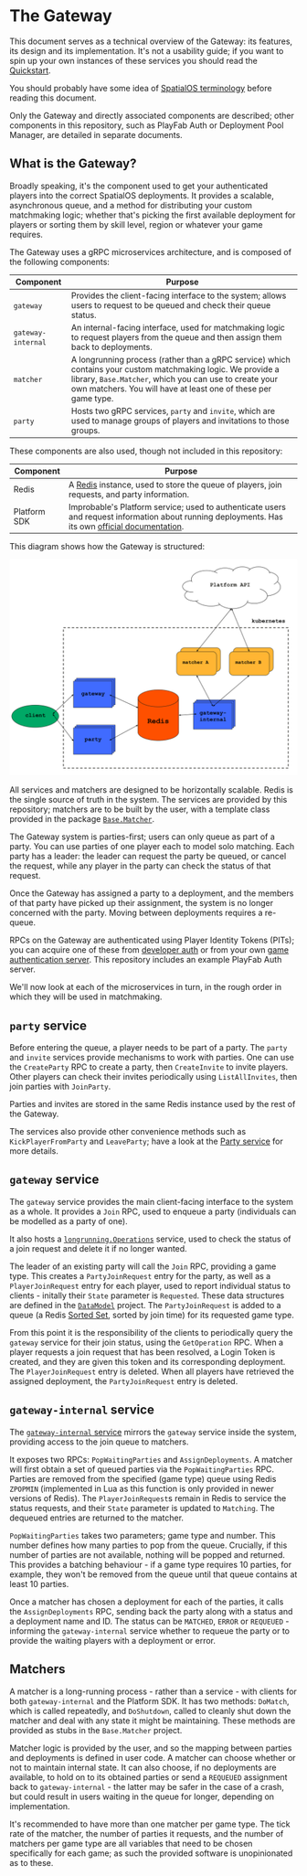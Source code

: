 # The Gateway

This document serves as a technical overview of the Gateway: its features, its design and its implementation. It's not a usability guide; if you want to spin up your own instances of these services you should read the [Quickstart](./quickstart.md).

You should probably have some idea of [SpatialOS terminology](https://docs.improbable.io/reference/latest/shared/concepts/spatialos) before reading this document.

Only the Gateway and directly associated components are described; other components in this repository, such as PlayFab Auth or Deployment Pool Manager, are detailed in separate documents.

## What is the Gateway?

Broadly speaking, it's the component used to get your authenticated players into the correct SpatialOS deployments. It provides a scalable, asynchronous queue, and a method for distributing your custom matchmaking logic; whether that's picking the first available deployment for players or sorting them by skill level, region or whatever your game requires.

The Gateway uses a gRPC microservices architecture, and is composed of the following components:

| Component          | Purpose     |
|--------------------|-------------|
| `gateway`          | Provides the client-facing interface to the system; allows users to request to be queued and check their queue status. |
| `gateway-internal` | An internal-facing interface, used for matchmaking logic to request players from the queue and then assign them back to deployments. |
| `matcher`          | A longrunning process (rather than a gRPC service) which contains your custom matchmaking logic. We provide a library, `Base.Matcher`, which you can use to create your own matchers. You will have at least one of these per game type. |
| `party`            | Hosts two gRPC services, `party` and `invite`, which are used to manage groups of players and invitations to those groups. |

These components are also used, though not included in this repository:

| Component          | Purpose   |
|--------------------|-----------|
| Redis              | A [Redis](https://redis.io) instance, used to store the queue of players, join requests, and party information. |
| Platform SDK       | Improbable's Platform service; used to authenticate users and request information about running deployments. Has its own [official documentation](https://docs.improbable.io/reference/latest/platform-sdk/introduction). |

This diagram shows how the Gateway is structured:

![](../img/gateway.svg)

All services and matchers are designed to be horizontally scalable. Redis is the single source of truth in the system. The services are provided by this repository; matchers are to be built by the user, with a template class provided in the package [`Base.Matcher`](../../services/csharp/Base.Matcher).

The Gateway system is parties-first; users can only queue as part of a party. You can use parties of one player each to model solo matching. Each party has a leader: the leader can request the party be queued, or cancel the request, while any player in the party can check the status of that request. 

Once the Gateway has assigned a party to a deployment, and the members of that party have picked up their assignment, the system is no longer concerned with the party. Moving between deployments requires a re-queue.

RPCs on the Gateway are authenticated using Player Identity Tokens (PITs); you can acquire one of these from [developer auth](https://docs.improbable.io/reference/latest/shared/auth/development-authentication) or from your own [game authentication server](https://docs.improbable.io/reference/latest/shared/auth/integrate-authentication-platform-sdk). This repository includes an example PlayFab Auth server.

We'll now look at each of the microservices in turn, in the rough order in which they will be used in matchmaking.

## `party` service

Before entering the queue, a player needs to be part of a party. The `party` and `invite` services provide mechanisms to work with parties. One can use the `CreateParty` RPC to create a party, then `CreateInvite` to invite players. Other players can check their invites periodically using `ListAllInvites`, then join parties with `JoinParty`. 

Parties and invites are stored in the same Redis instance used by the rest of the Gateway.

The services also provide other convenience methods such as `KickPlayerFromParty` and `LeaveParty`; have a look at the [Party service](../../services/csharp/Party) for more details.

## `gateway` service

The `gateway` service provides the main client-facing interface to the system as a whole. It provides a `Join` RPC, used to enqueue a party (individuals can be modelled as a party of one).

It also hosts a [`longrunning.Operations`](https://godoc.org/google.golang.org/genproto/googleapis/longrunning) service, used to check the status of a join request and delete it if no longer wanted.

The leader of an existing party will call the `Join` RPC, providing a game type. This creates a `PartyJoinRequest` entry for the party, as well as a `PlayerJoinRequest` entry for each player, used to report individual status to clients - initally their `State` parameter is `Requested`. These data structures are defined in the [`DataModel`](../../services/csharp/DataModel) project. The `PartyJoinRequest` is added to a queue (a Redis [Sorted Set](https://redis.io/topics/data-types), sorted by join time) for its requested game type.

From this point it is the responsibility of the clients to periodically query the `gateway` service for their join status, using the `GetOperation` RPC. When a player requests a join request that has been resolved, a Login Token is created, and they are given this token and its corresponding deployment. The `PlayerJoinRequest` entry is deleted. When all players have retrieved the assigned deployment, the `PartyJoinRequest` entry is deleted.

## `gateway-internal` service

The [`gateway-internal` service](../../services/csharp/GatewayInternal) mirrors the `gateway` service inside the system, providing access to the join queue to matchers.

It exposes two RPCs: `PopWaitingParties` and `AssignDeployments`. A matcher will first obtain a set of queued parties via the `PopWaitingParties` RPC. Parties are removed from the specified (game type) queue using Redis `ZPOPMIN` (implemented in Lua as this function is only provided in newer versions of Redis). The `PlayerJoinRequest`s remain in Redis to service the status requests, and their `State` parameter is updated to `Matching`. The dequeued entries are returned to the matcher.

`PopWaitingParties` takes two parameters; game type and number. This number defines how many parties to pop from the queue. Crucially, if this number of parties are not available, nothing will be popped and returned. This provides a batching behaviour - if a game type requires 10 parties, for example, they won't be removed from the queue until that queue contains at least 10 parties.

Once a matcher has chosen a deployment for each of the parties, it calls the `AssignDeployments` RPC, sending back the party along with a status and a deployment name and ID. The status can be `MATCHED`, `ERROR` or `REQUEUED` - informing the `gateway-internal` service whether to requeue the party or to provide the waiting players with a deployment or error.

## Matchers

A matcher is a long-running process - rather than a service - with clients for both `gateway-internal` and the Platform SDK. It has two methods: `DoMatch`, which is called repeatedly, and `DoShutdown`, called to cleanly shut down the matcher and deal with any state it might be maintaining. These methods are provided as stubs in the `Base.Matcher` project.

Matcher logic is provided by the user, and so the mapping between parties and deployments is defined in user code. A matcher can choose whether or not to maintain internal state. It can also choose, if no deployments are available, to hold on to its obtained parties or send a `REQUEUED` assignment back to `gateway-internal` - the latter may be safer in the case of a crash, but could result in users waiting in the queue for longer, depending on implementation.

It's recommended to have more than one matcher per game type. The tick rate of the matcher, the number of parties it requests, and the number of matchers per game type are all variables that need to be chosen specifically for each game; as such the provided software is unopinionated as to these.